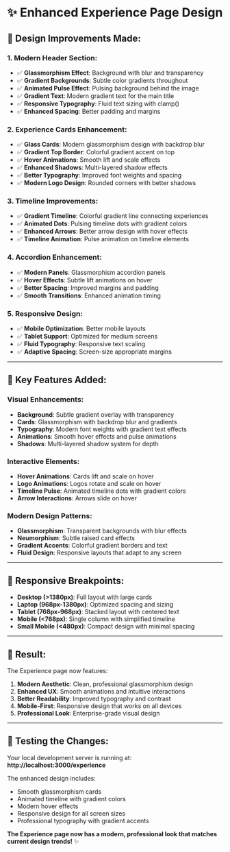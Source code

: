 # ✨ Enhanced Experience Page Design

## 🎨 **Design Improvements Made:**

### **1. Modern Header Section:**
- ✅ **Glassmorphism Effect**: Background with blur and transparency
- ✅ **Gradient Backgrounds**: Subtle color gradients throughout
- ✅ **Animated Pulse Effect**: Pulsing background behind the image
- ✅ **Gradient Text**: Modern gradient text for the main title
- ✅ **Responsive Typography**: Fluid text sizing with clamp()
- ✅ **Enhanced Spacing**: Better padding and margins

### **2. Experience Cards Enhancement:**
- ✅ **Glass Cards**: Modern glassmorphism design with backdrop blur
- ✅ **Gradient Top Border**: Colorful gradient accent on top
- ✅ **Hover Animations**: Smooth lift and scale effects
- ✅ **Enhanced Shadows**: Multi-layered shadow effects
- ✅ **Better Typography**: Improved font weights and spacing
- ✅ **Modern Logo Design**: Rounded corners with better shadows

### **3. Timeline Improvements:**
- ✅ **Gradient Timeline**: Colorful gradient line connecting experiences
- ✅ **Animated Dots**: Pulsing timeline dots with gradient colors
- ✅ **Enhanced Arrows**: Better arrow design with hover effects
- ✅ **Timeline Animation**: Pulse animation on timeline elements

### **4. Accordion Enhancement:**
- ✅ **Modern Panels**: Glassmorphism accordion panels
- ✅ **Hover Effects**: Subtle lift animations on hover
- ✅ **Better Spacing**: Improved margins and padding
- ✅ **Smooth Transitions**: Enhanced animation timing

### **5. Responsive Design:**
- ✅ **Mobile Optimization**: Better mobile layouts
- ✅ **Tablet Support**: Optimized for medium screens
- ✅ **Fluid Typography**: Responsive text scaling
- ✅ **Adaptive Spacing**: Screen-size appropriate margins

---

## 🔧 **Key Features Added:**

### **Visual Enhancements:**
- **Background**: Subtle gradient overlay with transparency
- **Cards**: Glassmorphism with backdrop blur and gradients
- **Typography**: Modern font weights with gradient text effects
- **Animations**: Smooth hover effects and pulse animations
- **Shadows**: Multi-layered shadow system for depth

### **Interactive Elements:**
- **Hover Animations**: Cards lift and scale on hover
- **Logo Animations**: Logos rotate and scale on hover
- **Timeline Pulse**: Animated timeline dots with gradient colors
- **Arrow Interactions**: Arrows slide on hover

### **Modern Design Patterns:**
- **Glassmorphism**: Transparent backgrounds with blur effects
- **Neumorphism**: Subtle raised card effects
- **Gradient Accents**: Colorful gradient borders and text
- **Fluid Design**: Responsive layouts that adapt to any screen

---

## 📱 **Responsive Breakpoints:**

- **Desktop (>1380px)**: Full layout with large cards
- **Laptop (968px-1380px)**: Optimized spacing and sizing
- **Tablet (768px-968px)**: Stacked layout with centered text
- **Mobile (<768px)**: Single column with simplified timeline
- **Small Mobile (<480px)**: Compact design with minimal spacing

---

## 🎯 **Result:**

The Experience page now features:
1. **Modern Aesthetic**: Clean, professional glassmorphism design
2. **Enhanced UX**: Smooth animations and intuitive interactions
3. **Better Readability**: Improved typography and contrast
4. **Mobile-First**: Responsive design that works on all devices
5. **Professional Look**: Enterprise-grade visual design

---

## 🚀 **Testing the Changes:**

Your local development server is running at:
**http://localhost:3000/experience**

The enhanced design includes:
- Smooth glassmorphism cards
- Animated timeline with gradient colors
- Modern hover effects
- Responsive design for all screen sizes
- Professional typography with gradient accents

**The Experience page now has a modern, professional look that matches current design trends!** ✨
